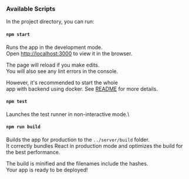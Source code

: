 ### Available Scripts

In the project directory, you can run:

#### `npm start`

Runs the app in the development mode.\
Open [http://localhost:3000](http://localhost:3000) to view it in the browser.

The page will reload if you make edits.\
You will also see any lint errors in the console.

However, it's recommended to start the whole \
app with backend using docker. See [README](../README.md) for more details. 

#### `npm test`

Launches the test runner in non-interactive mode.\

#### `npm run build`

Builds the app for production to the `../server/build` folder.\
It correctly bundles React in production mode and optimizes the build for the best performance.

The build is minified and the filenames include the hashes.\
Your app is ready to be deployed!

